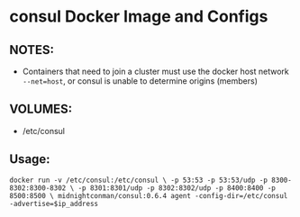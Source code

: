 # consul Docker Image and Configs

## NOTES:
  - Containers that need to join a cluster must use the docker host network
    `--net=host`, or consul is unable to determine origins (members)

## VOLUMES:
  - /etc/consul

## Usage:
  `docker run -v /etc/consul:/etc/consul \
     -p 53:53 -p 53:53/udp -p 8300-8302:8300-8302 \
     -p 8301:8301/udp -p 8302:8302/udp -p 8400:8400 -p 8500:8500 \
     midnightconman/consul:0.6.4 agent -config-dir=/etc/consul -advertise=$ip_address`
